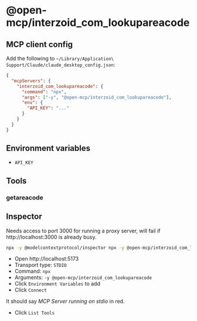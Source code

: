 # @open-mcp/interzoid_com_lookupareacode

## MCP client config

Add the following to `~/Library/Application\ Support/Claude/claude_desktop_config.json`:

```json
{
  "mcpServers": {
    "interzoid_com_lookupareacode": {
      "command": "npx",
      "args": ["-y", "@open-mcp/interzoid_com_lookupareacode"],
      "env": {
        "API_KEY": "..."
      }
    }
  }
}
```

## Environment variables

- `API_KEY`

## Tools

### getareacode

## Inspector

Needs access to port 3000 for running a proxy server, will fail if http://localhost:3000 is already busy.

```bash
npx -y @modelcontextprotocol/inspector npx -y @open-mcp/interzoid_com_lookupareacode
```

- Open http://localhost:5173
- Transport type: `STDIO`
- Command: `npx`
- Arguments: `-y @open-mcp/interzoid_com_lookupareacode`
- Click `Environment Variables` to add
- Click `Connect`

It should say _MCP Server running on stdio_ in red.

- Click `List Tools`
